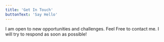 ```yaml
---
title: 'Get In Touch'
buttonText: 'Say Hello'
---
```


I am open to new opportunities and challenges. Feel Free to contact me. I will try to respond as soon as possible!
